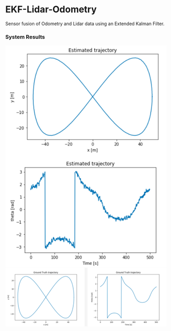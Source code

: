 # EKF-Lidar-Odometry
Sensor fusion of Odometry and Lidar data using an Extended Kalman Filter.

### System Results
![alt text](https://github.com/NekSfyris/EKF-Lidar-Odometry/blob/master/results/estimated.png)
![alt text](https://github.com/NekSfyris/EKF-Lidar-Odometry/blob/master/results/groundtruth.png)

